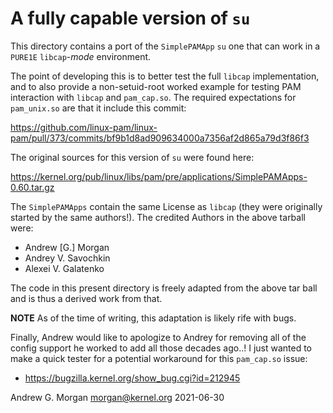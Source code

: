 # A fully capable version of `su`

This directory contains a port of the `SimplePAMApp` `su` one that can
work in a `PURE1E` `libcap`-_mode_ environment.

The point of developing this is to better test the full `libcap`
implementation, and to also provide a non-setuid-root worked example
for testing PAM interaction with `libcap` and `pam_cap.so`. The
required expectations for `pam_unix.so` are that it include this
commit:

https://github.com/linux-pam/linux-pam/pull/373/commits/bf9b1d8ad909634000a7356af2d865a79d3f86f3

The original sources for this version of `su` were found here:

https://kernel.org/pub/linux/libs/pam/pre/applications/SimplePAMApps-0.60.tar.gz

The `SimplePAMApps` contain the same License as `libcap` (they were
originally started by the same authors!). The credited Authors in the
above tarball were:

-  Andrew [G.] Morgan
-  Andrey V. Savochkin
-  Alexei V. Galatenko

The code in this present directory is freely adapted from the above
tar ball and is thus a derived work from that.

**NOTE** As of the time of writing, this adaptation is likely rife
  with bugs.

Finally, Andrew would like to apologize to Andrey for removing all of
the config support he worked to add all those decades ago..! I just
wanted to make a quick tester for a potential workaround for this
`pam_cap.so` issue:

-  https://bugzilla.kernel.org/show_bug.cgi?id=212945

Andrew G. Morgan <morgan@kernel.org>
2021-06-30

